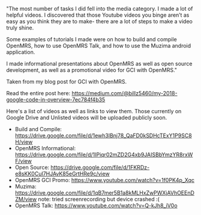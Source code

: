 "The most number of tasks I did fell into the media category. I made a lot of helpful videos. I discovered that those Youtube videos you binge aren’t as easy as you think they are to make- there are a lot of steps to make a video truly shine.

Some examples of tutorials I made were on how to build and compile OpenMRS, how to use OpenMRS Talk, and how to use the Muzima android application.

I made informational presentations about OpenMRS as well as open source development, as well as a promotional video for GCI with OpenMRS."

Taken from my blog post for GCI with OpenMRS.

Read the entire post here: https://medium.com/@billz5460/my-2018-google-code-in-overview-7ec784f4b35

Here's a list of videos as well as links to view them. Those currently on Google Drive and Unlisted videos will be uploaded publicly soon.

- Build and Compile: https://drive.google.com/file/d/1ewh3lBnj78_QaFD0kSDHcTExY1P9SC8H/view
- OpenMRS Informational: https://drive.google.com/file/d/1IPiqr02mZD2G4xb9JAISBbYmzYR8rxWF/view
- Open Source: https://drive.google.com/file/d/1FKRDz-e8sKK0CuI7HJAvK85eGrtHRe9c/view
- OpenMRS GCI Promo: https://www.youtube.com/watch?v=1f0PK4p_Xqc
- Muzima: https://drive.google.com/file/d/1qB7mer5B1a8kMLHxZwPWXjAVhOEEnDZM/view note: tried screenrecording but device crashed :(
- OpenMRS Talk: https://www.youtube.com/watch?v=Q-kJh8_iV0o
